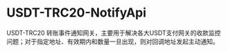 # USDT-TRC20-NotifyApi
USDT-TRC20 转账事件通知网关，主要用于解决各大USDT支付网关的收款监控问题；对于指定地址、有效期内和数量一旦出现，则对回调地址发起主动通知。
